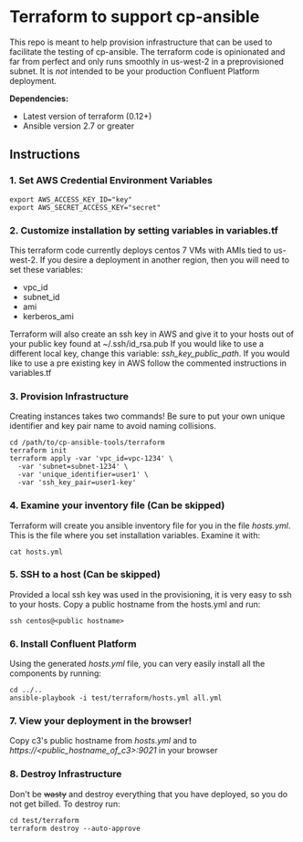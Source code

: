 # Terraform to support cp-ansible

This repo is meant to help provision infrastructure that can be used to facilitate the testing of cp-ansible. The terraform code is opinionated and far from perfect and only runs smoothly in us-west-2 in a preprovisioned subnet. It is *not* intended to be your production Confluent Platform deployment.

**Dependencies:**

 - Latest version of terraform (0.12+)
 - Ansible version 2.7 or greater

## Instructions

### 1. Set AWS Credential Environment Variables

```
export AWS_ACCESS_KEY_ID="key"
export AWS_SECRET_ACCESS_KEY="secret"
```

### 2. Customize installation by setting variables in variables.tf

This terraform code currently deploys centos 7 VMs with AMIs tied to us-west-2. If you desire a deployment in another region, then you will need to set these variables:

 - vpc_id
 - subnet_id
 - ami
 - kerberos_ami

Terraform will also create an ssh key in AWS and give it to your hosts out of your public key found at ~/.ssh/id_rsa.pub If you would like to use a different local key, change this variable: *ssh_key_public_path*. If you would like to use a pre existing key in AWS follow the commented instructions in variables.tf

### 3. Provision Infrastructure

Creating instances takes two commands! Be sure to put your own unique identifier and key pair name to avoid naming collisions.

```
cd /path/to/cp-ansible-tools/terraform
terraform init
terraform apply -var 'vpc_id=vpc-1234' \
  -var 'subnet=subnet-1234' \
  -var 'unique_identifier=user1' \
  -var 'ssh_key_pair=user1-key'
```

### 4. Examine your inventory file (Can be skipped)

Terraform will create you ansible inventory file for you in the file *hosts.yml*. This is the file where you set installation variables. Examine it with:

```
cat hosts.yml
```

### 5. SSH to a host (Can be skipped)

Provided a local ssh key was used in the provisioning, it is very easy to ssh to your hosts. Copy a public hostname from the hosts.yml and run:

```
ssh centos@<public hostname>
```

### 6. Install Confluent Platform

Using the generated *hosts.yml* file, you can very easily install all the components by running:

```
cd ../..
ansible-playbook -i test/terraform/hosts.yml all.yml
```

### 7. View your deployment in the browser!

Copy c3's public hostname from *hosts.yml* and to *https://<public_hostname_of_c3>:9021* in your browser

### 8. Destroy Infrastructure

Don't be ~~wasty~~ and destroy everything that you have deployed, so you do not get billed. To destroy run:

```
cd test/terraform
terraform destroy --auto-approve
```
